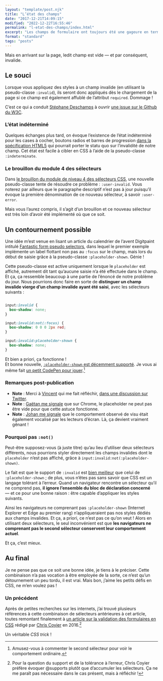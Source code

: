 ```yaml
---
layout: "template/post.njk"
title: "L’état des champs"
date: "2017-12-21T14:09:15"
modified: "2022-12-22T16:55:46"
permalink: "l-etat-des-champs/index.html"
excerpt: "Les champs de formulaire ont toujours été une gageure en terme de styles, qu’on parle des listes déroulantes, des cases à cocher, des boutons radios… Il est désormais plus simple de les personnaliser, mais il demeure quelques écueils tel que l'état invalide d'un champ requis lors du chargement de la page. Oups."
format: "standard"
tags: "posts"
---
```

Mais en arrivant sur la page, ledit champ est vide —&nbsp;et par conséquent, invalide.

## Le souci

Lorsque vous appliquez des styles à un champ invalide (en utilisant la pseudo-classe `:invalid`), ils seront donc appliqués dès le chargement de la page si ce champ est également affublé de l’attribut `required`. Dommage&nbsp;!

C’est ce qui a conduit [Stéphane Deschamps](https://nota-bene.org/) à ouvrir [une issue sur le Github du W3C](https://github.com/w3c/html/issues/1073).

### L’état indéterminé

Quelques échanges plus tard, on évoque l’existence de l’état indéterminé pour les cases à cocher, boutons radios et barres de progression [dans la spécification HTML5](https://www.w3.org/TR/html5/disabled-elements.html#selector-indeterminate) qui pourrait porter le statu quo sur l’invalidité de notre champ. Cet état est facile à cibler en CSS à l’aide de la pseudo-classe `:indeterminate`.

### Le brouillon du module 4 des sélecteurs

Dans [le brouillon du module de niveau 4 des sélecteurs CSS](https://drafts.csswg.org/selectors-4/#user-pseudos), une nouvelle pseudo-classe tente de résoudre ce problème&nbsp;: `:user-invalid`. Vous noterez par ailleurs que le paragraphe descriptif n’est pas à jour puisqu’il évoque la première dénomination de ce nouveau sélecteur, à savoir `:user-error`.

Mais vous l’aurez compris, il s’agit d’un brouillon et ce nouveau sélecteur est très loin d’avoir été implémenté où que ce soit.

## Un contournement possible

Une idée m’est venue en lisant un article du calendrier de l’avent Digitpaint intitulé [Fantastic form pseudo selectors](https://advent2017.digitpaint.nl/2/), dans lequel le premier exemple implémente un label flottant non pas au `:focus` sur le champ, mais lors du début de saisie grâce à la pseudo-classe `:placeholder-shown`. Génie&nbsp;!

Cette pseudo-classe est active uniquement lorsque le `placeholder` est affiché, autrement dit tant qu’aucune saisie n’a été effectuée dans le champ. Et ça, ça ressemble beaucoup à une partie de l’énoncé de notre problème du jour. Nous pourrions donc faire en sorte de **distinguer un champ invalide vierge d’un champ invalide ayant été saisi**, avec les sélecteurs suivants&nbsp;:

```css

input:invalid {
  box-shadow: none;
}

input:invalid:not(:focus) {
  box-shadow: 0 0 0 2px red;
}

input:invalid:placeholder-shown {
  box-shadow: none;
}
```

Et bien a priori, ça fonctionne&nbsp;!  
Et bonne nouvelle, [`:placeholder-shown` est décemment supporté](https://caniuse.com/#feat=css-placeholder-shown). Je vous ai même fait [un petit CodePen pour jouer](https://codepen.io/ffoodd/pen/PEzoYO).[^1]

[^1]: Amusez-vous à commenter le second sélecteur pour voir le comportement ordinaire.



### Remarques post-publication

* **Note**&nbsp;: Merci à [Vincent](https://vincent-valentin.name/) qui me fait réfléchir, [dans une discussion sur Twitter](https://twitter.com/htmlvv/status/943832913937928192).
* **Note**&nbsp;: [Gaëtan me signale](https://twitter.com/GaetanBt/status/943842968754061312) que sur Chrome, le placeholder ne peut pas être vide pour que cette astuce fonctionne.
* **Note**&nbsp;: [Johan me signale](https://twitter.com/johan_ramon/status/943844529597272065) que le comportement observé de visu était également vocalisé par les lecteurs d’écran. Là, ça devient vraiment gênant&nbsp;!

### Pourquoi pas `:not()`

Peut-être supposez-vous (à juste titre) qu’au lieu d’utiliser deux sélecteurs différents, nous pourrions styler directement les champs invalides dont le `placeholder` n’est pas affiché, grâce à `input:invalid:not(:placeholder-shown)`.

Le fait est que le support de `:invalid` est [bien meilleur](https://caniuse.com/#search=%3Ainvalid) que celui de `:placeholder-shown`&nbsp;; de plus, vous n’êtes pas sans savoir que CSS est un langage tolérant à l’erreur. Quand un navigateur rencontre un sélecteur qu’il ne comprend pas, **il ignore l’ensemble du bloc de déclaration concerné** —&nbsp;et ce pour une bonne raison&nbsp;: être capable d’appliquer les styles suivants.

Ainsi les navigateurs ne comprenant pas `:placeholder-shown` (Internet Explorer et Edge au premier rang) n’appliqueraient pas nos styles dédiés aux champs invalides. Et ça, a priori, ce n’est pas ce qu’on veut&nbsp;! Alors en utilisant deux sélecteurs, le seul inconvénient est que **les navigateurs ne comprenant pas le second sélecteur conservent leur comportement actuel**.

Et ça, c’est mieux.

## Au final

Je ne pense pas que ce soit une bonne idée, je tiens à le préciser. Cette combinaison n’a pas vocation à être employée de la sorte, ce n’est qu’un détournement un peu tordu, il est vrai. Mais bon, j’aime les petits défis en CSS, ne m’en voulez pas&nbsp;!

### Un précédent

Après de petites recherches sur les internets, j’ai trouvé plusieurs références à cette combinaison de sélecteurs antérieures à cet article, toutes remontant finalement à [un article sur la validation des formulaires en CSS](https://css-tricks.com/form-validation-ux-html-css/) rédigé par [Chris Coyier](https://twitter.com/chriscoyier) en 2016.[^2]

[^2]: Pour la question du support et de la tolérance à l’erreur, Chris Coyier préfère évoquer @supports plutôt que d’accumuler les sélecteurs. Ça ne me paraît pas nécessaire dans le cas présent, mais à réfléchir !



Un véritable _CSS trick_&nbsp;!